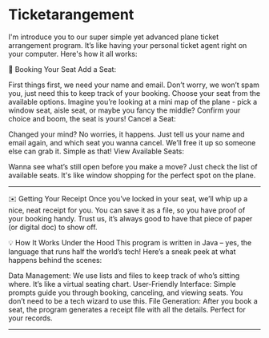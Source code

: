 # Ticketarangement

I'm introduce you to our super simple yet advanced plane ticket arrangement program. It’s like having your personal ticket agent right on your computer. Here's how it all works:

🎫 Booking Your Seat
Add a Seat:

First things first, we need your name and email. Don’t worry, we won’t spam you, just need this to keep track of your booking.
Choose your seat from the available options. Imagine you’re looking at a mini map of the plane - pick a window seat, aisle seat, or maybe you fancy the middle?
Confirm your choice and boom, the seat is yours!
Cancel a Seat:

Changed your mind? No worries, it happens. Just tell us your name and email again, and which seat you wanna cancel.
We’ll free it up so someone else can grab it. Simple as that!
View Available Seats:

Wanna see what’s still open before you make a move? Just check the list of available seats. It's like window shopping for the perfect spot on the plane.

-------------------------------------------------------------------------------------------------------------------------------------------------------------------------------------

✉️ Getting Your Receipt
Once you’ve locked in your seat, we’ll whip up a nice, neat receipt for you. You can save it as a file, so you have proof of your booking handy. Trust us, it’s always good to have that piece of paper (or digital doc) to show off.

💡 How It Works Under the Hood
This program is written in Java – yes, the language that runs half the world’s tech! Here’s a sneak peek at what happens behind the scenes:

Data Management: We use lists and files to keep track of who’s sitting where. It’s like a virtual seating chart.
User-Friendly Interface: Simple prompts guide you through booking, canceling, and viewing seats. You don’t need to be a tech wizard to use this.
File Generation: After you book a seat, the program generates a receipt file with all the details. Perfect for your records. 

-------------------------------------------------------------------------------------------------------------------------------------------------------------------------------------


